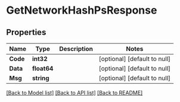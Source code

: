 # GetNetworkHashPsResponse

## Properties
Name | Type | Description | Notes
------------ | ------------- | ------------- | -------------
**Code** | **int32** |  | [optional] [default to null]
**Data** | **float64** |  | [optional] [default to null]
**Msg** | **string** |  | [optional] [default to null]

[[Back to Model list]](../README.md#documentation-for-models) [[Back to API list]](../README.md#documentation-for-api-endpoints) [[Back to README]](../README.md)

